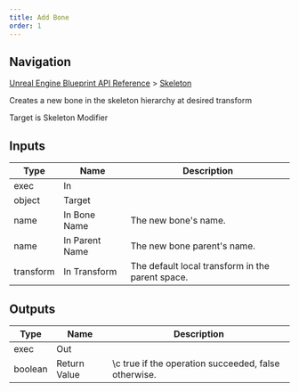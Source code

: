 ```yaml
---
title: Add Bone
order: 1
---
```

## Navigation

[Unreal Engine Blueprint API Reference](https://dev.epicgames.com/documentation/en-us/unreal-engine/BlueprintAPI) > [Skeleton](https://dev.epicgames.com/documentation/en-us/unreal-engine/BlueprintAPI/Skeleton)

Creates a new bone in the skeleton hierarchy at desired transform

Target is Skeleton Modifier

## Inputs

| Type | Name | Description |
| --- | --- | --- |
| exec | In |  |
| object | Target |  |
| name | In Bone Name | The new bone's name. |
| name | In Parent Name | The new bone parent's name. |
| transform | In Transform | The default local transform in the parent space. |

## Outputs

| Type | Name | Description |
| --- | --- | --- |
| exec | Out |  |
| boolean | Return Value | \\c true if the operation succeeded, false otherwise. |
